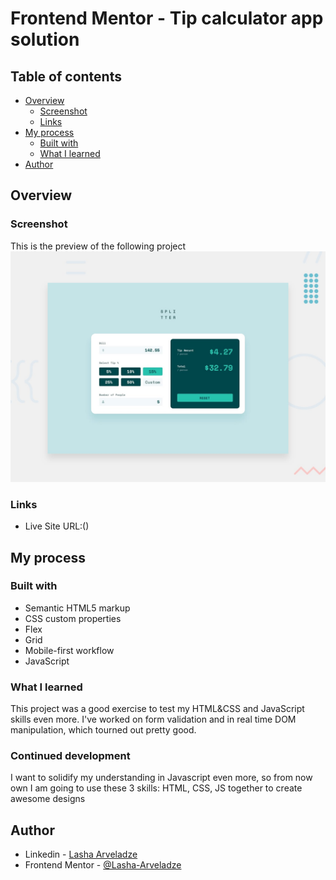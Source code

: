 # Frontend Mentor - Tip calculator app solution

## Table of contents

- [Overview](#overview)
  - [Screenshot](#screenshot)
  - [Links](#links)
- [My process](#my-process)
  - [Built with](#built-with)
  - [What I learned](#what-i-learned)
- [Author](#author)

## Overview

### Screenshot

This is the preview of the following project
![Desktop Preview](./preview.jpg)

### Links

- Live Site URL:()

## My process

### Built with

- Semantic HTML5 markup
- CSS custom properties
- Flex
- Grid
- Mobile-first workflow
- JavaScript

### What I learned

This project was a good exercise to test my HTML&CSS and JavaScript skills even more. I've worked on form validation and in real time DOM manipulation, which tourned out pretty good.

### Continued development

I want to solidify my understanding in Javascript even more, so from now own I am going to use these 3 skills: HTML, CSS, JS together to create awesome designs

## Author

- Linkedin - [Lasha Arveladze](https://www.linkedin.com/in/lasha-arveladze-3a233b327/)
- Frontend Mentor - [@Lasha-Arveladze](https://www.frontendmentor.io/profile/Lasha-Arveladze)
